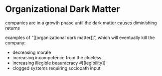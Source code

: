 # Organizational Dark Matter

companies are in a growth phase until the dark matter causes diminishing returns

examples of “[[organizational dark matter]]”, which will eventually kill the company:

- decreasing morale
- increasing incompetence from the clueless
- increasing illegible beauracracy #[[legibility]]
- clogged systems requiring sociopath input
